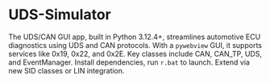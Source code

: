 # UDS-Simulator
The UDS/CAN GUI app, built in Python 3.12.4+, streamlines automotive ECU diagnostics using UDS and CAN protocols. With a `pywebview` GUI, it supports services like 0x19, 0x22, and 0x2E. Key classes include CAN, CAN_TP, UDS, and EventManager. Install dependencies, run `r.bat` to launch. Extend via new SID classes or LIN integration.
